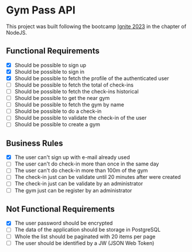 # Gym Pass API

This project was built following the bootcamp [Ignite 2023](https://rocketseat.com.br/ignite) in the chapter of NodeJS.

## Functional Requirements
- [x] Should be possible to sign up
- [x] Should be possible to sign in
- [x] Should be possible to fetch the profile of the authenticated user
- [ ] Should be possible to fetch the total of check-ins
- [ ] Should be possible to fetch the check-ins historical
- [ ] Should be possible to get the near gym
- [ ] Should be possible to fetch the gym by name
- [ ] Should be possible to do a check-in
- [ ] Should be possible to validate the check-in of the user
- [ ] Should be possible to create a gym

## Business Rules
- [x] The user can't sign up with e-mail already used
- [ ] The user can't do check-in more than once in the same day
- [ ] The user can't do check-in more than 100m of the gym
- [ ] The check-in just can be validate until 20 minutes after were created
- [ ] The check-in just can be validate by an administrator
- [ ] The gym just can be register by an administrator

## Not Functional Requirements
- [x] The user password should be encrypted
- [ ] The data of the application should be storage in PostgreSQL
- [ ] Whole the list should be paginated with 20 items per page
- [ ] The user should be identified by a JW (JSON Web Token)